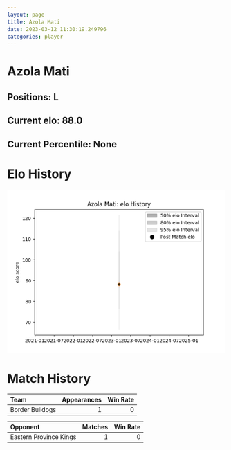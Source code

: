 ```yaml
---  
layout: page  
title: Azola Mati  
date: 2023-03-12 11:30:19.249796  
categories: player  
---
```

# Azola Mati

## Positions: L

## Current elo: 88.0

## Current Percentile: None

# Elo History


![elo history](history_AzolaMati.png)
# Match History


| Team            |   Appearances |   Win Rate |
|:----------------|--------------:|-----------:|
| Border Bulldogs |             1 |          0 |

| Opponent               |   Matches |   Win Rate |
|:-----------------------|----------:|-----------:|
| Eastern Province Kings |         1 |          0 |